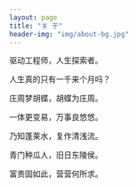 ```yaml
---
layout: page
title: "关 于"
header-img: "img/about-bg.jpg"
---
```

驱动工程师，人生探索者。

人生真的只有一千来个月吗？

<div align="left">

庄周梦胡蝶，胡蝶为庄周。<br>

一体更变易，万事良悠悠。<br>

乃知蓬莱水，复作清浅流。<br>

青门种瓜人，旧日东陵侯。<br>

富贵固如此，营营何所求。<br>
</div>
